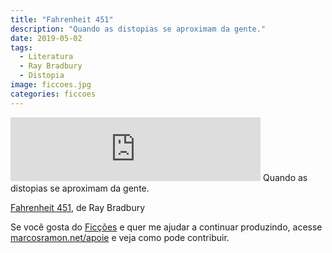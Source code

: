 ```yaml
---
title: "Fahrenheit 451"
description: "Quando as distopias se aproximam da gente."
date: 2019-05-02
tags: 
  - Literatura
  - Ray Bradbury
  - Distopia
image: ficcoes.jpg
categories: ficcoes
---
```


<iframe src="https://anchor.fm/podcastficcoes/embed/episodes/Fahrenheit-451-e3te83/a-ae8aba" height="102px" width="400px" frameborder="0" scrolling="no"></iframe>
Quando as distopias se aproximam da gente.

[Fahrenheit 451](https://amzn.to/2Y0mHqk), de Ray Bradbury

Se você gosta do [Ficções](https://marcosramon.net/ficcoes/) e quer me ajudar a continuar produzindo, acesse [marcosramon.net/apoie](https://marcosramon.net/apoie/) e veja como pode contribuir. 
